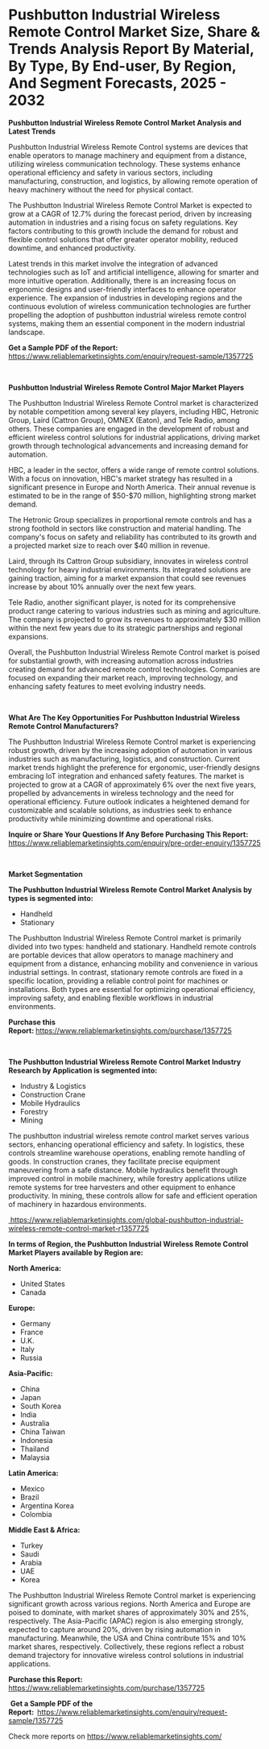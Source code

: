 <p><h1>Pushbutton Industrial Wireless Remote Control Market Size, Share & Trends Analysis Report By Material, By Type, By End-user, By Region, And Segment Forecasts, 2025 - 2032</h1></p><p><strong>Pushbutton Industrial Wireless Remote Control Market Analysis and Latest Trends</strong></p>
<p><p>Pushbutton Industrial Wireless Remote Control systems are devices that enable operators to manage machinery and equipment from a distance, utilizing wireless communication technology. These systems enhance operational efficiency and safety in various sectors, including manufacturing, construction, and logistics, by allowing remote operation of heavy machinery without the need for physical contact.</p><p>The Pushbutton Industrial Wireless Remote Control Market is expected to grow at a CAGR of 12.7% during the forecast period, driven by increasing automation in industries and a rising focus on safety regulations. Key factors contributing to this growth include the demand for robust and flexible control solutions that offer greater operator mobility, reduced downtime, and enhanced productivity. </p><p>Latest trends in this market involve the integration of advanced technologies such as IoT and artificial intelligence, allowing for smarter and more intuitive operation. Additionally, there is an increasing focus on ergonomic designs and user-friendly interfaces to enhance operator experience. The expansion of industries in developing regions and the continuous evolution of wireless communication technologies are further propelling the adoption of pushbutton industrial wireless remote control systems, making them an essential component in the modern industrial landscape.</p></p>
<p><strong>Get a Sample PDF of the Report:&nbsp;</strong> <a href="https://www.reliablemarketinsights.com/enquiry/request-sample/1357725?utm_campaign=3047&utm_medium=2&utm_source=Github&utm_content=ia&utm_term=11042025&utm_id=pushbutton-industrial-wireless-remote-control">https://www.reliablemarketinsights.com/enquiry/request-sample/1357725</a></p>
<p>&nbsp;</p>
<p><strong>Pushbutton Industrial Wireless Remote Control Major Market Players</strong></p>
<p><p>The Pushbutton Industrial Wireless Remote Control market is characterized by notable competition among several key players, including HBC, Hetronic Group, Laird (Cattron Group), OMNEX (Eaton), and Tele Radio, among others. These companies are engaged in the development of robust and efficient wireless control solutions for industrial applications, driving market growth through technological advancements and increasing demand for automation.</p><p>HBC, a leader in the sector, offers a wide range of remote control solutions. With a focus on innovation, HBC's market strategy has resulted in a significant presence in Europe and North America. Their annual revenue is estimated to be in the range of $50-$70 million, highlighting strong market demand.</p><p>The Hetronic Group specializes in proportional remote controls and has a strong foothold in sectors like construction and material handling. The company's focus on safety and reliability has contributed to its growth and a projected market size to reach over $40 million in revenue.</p><p>Laird, through its Cattron Group subsidiary, innovates in wireless control technology for heavy industrial environments. Its integrated solutions are gaining traction, aiming for a market expansion that could see revenues increase by about 10% annually over the next few years.</p><p>Tele Radio, another significant player, is noted for its comprehensive product range catering to various industries such as mining and agriculture. The company is projected to grow its revenues to approximately $30 million within the next few years due to its strategic partnerships and regional expansions.</p><p>Overall, the Pushbutton Industrial Wireless Remote Control market is poised for substantial growth, with increasing automation across industries creating demand for advanced remote control technologies. Companies are focused on expanding their market reach, improving technology, and enhancing safety features to meet evolving industry needs.</p></p>
<p>&nbsp;</p>
<p><strong>What Are The Key Opportunities For Pushbutton Industrial Wireless Remote Control Manufacturers?</strong></p>
<p><p>The Pushbutton Industrial Wireless Remote Control market is experiencing robust growth, driven by the increasing adoption of automation in various industries such as manufacturing, logistics, and construction. Current market trends highlight the preference for ergonomic, user-friendly designs embracing IoT integration and enhanced safety features. The market is projected to grow at a CAGR of approximately 6% over the next five years, propelled by advancements in wireless technology and the need for operational efficiency. Future outlook indicates a heightened demand for customizable and scalable solutions, as industries seek to enhance productivity while minimizing downtime and operational risks.</p></p>
<p><strong>Inquire or Share Your Questions If Any Before Purchasing This Report:</strong> <a href="https://www.reliablemarketinsights.com/enquiry/pre-order-enquiry/1357725?utm_campaign=3047&utm_medium=2&utm_source=Github&utm_content=ia&utm_term=11042025&utm_id=pushbutton-industrial-wireless-remote-control">https://www.reliablemarketinsights.com/enquiry/pre-order-enquiry/1357725</a></p>
<p>&nbsp;</p>
<p><strong>Market Segmentation</strong></p>
<p><strong>The Pushbutton Industrial Wireless Remote Control Market Analysis by types is segmented into:</strong></p>
<p><ul><li>Handheld</li><li>Stationary</li></ul></p>
<p><p>The Pushbutton Industrial Wireless Remote Control market is primarily divided into two types: handheld and stationary. Handheld remote controls are portable devices that allow operators to manage machinery and equipment from a distance, enhancing mobility and convenience in various industrial settings. In contrast, stationary remote controls are fixed in a specific location, providing a reliable control point for machines or installations. Both types are essential for optimizing operational efficiency, improving safety, and enabling flexible workflows in industrial environments.</p></p>
<p><strong>Purchase this Report:&nbsp;</strong><a href="https://www.reliablemarketinsights.com/purchase/1357725?utm_campaign=3047&utm_medium=2&utm_source=Github&utm_content=ia&utm_term=11042025&utm_id=pushbutton-industrial-wireless-remote-control">https://www.reliablemarketinsights.com/purchase/1357725</a></p>
<p>&nbsp;</p>
<p><strong>The Pushbutton Industrial Wireless Remote Control Market Industry Research by Application is segmented into:</strong></p>
<p><ul><li>Industry & Logistics</li><li>Construction Crane</li><li>Mobile Hydraulics</li><li>Forestry</li><li>Mining</li></ul></p>
<p><p>The pushbutton industrial wireless remote control market serves various sectors, enhancing operational efficiency and safety. In logistics, these controls streamline warehouse operations, enabling remote handling of goods. In construction cranes, they facilitate precise equipment maneuvering from a safe distance. Mobile hydraulics benefit through improved control in mobile machinery, while forestry applications utilize remote systems for tree harvesters and other equipment to enhance productivity. In mining, these controls allow for safe and efficient operation of machinery in hazardous environments.</p></p>
<p><a href="https://www.reliablemarketinsights.com/global-pushbutton-industrial-wireless-remote-control-market-r1357725?utm_campaign=3047&utm_medium=2&utm_source=Github&utm_content=ia&utm_term=11042025&utm_id=pushbutton-industrial-wireless-remote-control">&nbsp;https://www.reliablemarketinsights.com/global-pushbutton-industrial-wireless-remote-control-market-r1357725</a></p>
<p><strong>In terms of Region, the Pushbutton Industrial Wireless Remote Control Market Players available by Region are:</strong></p>
<p>
    <p> <strong> North America: </strong>
        <ul>
            <li>United States</li>
            <li>Canada</li>
        </ul>
        </p> 
    <p> <strong> Europe: </strong>
        <ul>
            <li>Germany</li>
            <li>France</li>
            <li>U.K.</li>
            <li>Italy</li>
            <li>Russia</li>
        </ul>
        </p> 
    <p> <strong> Asia-Pacific: </strong>
        <ul>
            <li>China</li>
            <li>Japan</li>
            <li>South Korea</li>
            <li>India</li>
            <li>Australia</li>
            <li>China Taiwan</li>
            <li>Indonesia</li>
            <li>Thailand</li>
            <li>Malaysia</li>
        </ul>
        </p> 
    <p> <strong> Latin America: </strong>
        <ul>
            <li>Mexico</li>
            <li>Brazil</li>
            <li>Argentina Korea</li>
            <li>Colombia</li>
        </ul>
        </p> 
    <p> <strong> Middle East & Africa: </strong>
        <ul>
            <li>Turkey</li>
            <li>Saudi</li>
            <li>Arabia</li>
            <li>UAE</li>
            <li>Korea</li>
        </ul>
    </p>
    </p>
<p><p>The Pushbutton Industrial Wireless Remote Control market is experiencing significant growth across various regions. North America and Europe are poised to dominate, with market shares of approximately 30% and 25%, respectively. The Asia-Pacific (APAC) region is also emerging strongly, expected to capture around 20%, driven by rising automation in manufacturing. Meanwhile, the USA and China contribute 15% and 10% market shares, respectively. Collectively, these regions reflect a robust demand trajectory for innovative wireless control solutions in industrial applications.</p></p>
<p><strong>Purchase this Report: </strong><a href="https://www.reliablemarketinsights.com/purchase/1357725?utm_campaign=3047&utm_medium=2&utm_source=Github&utm_content=ia&utm_term=11042025&utm_id=pushbutton-industrial-wireless-remote-control">https://www.reliablemarketinsights.com/purchase/1357725</a></p>
<p>&nbsp;<strong>Get a Sample PDF of the Report:&nbsp;&nbsp;</strong><a href="https://www.reliablemarketinsights.com/enquiry/request-sample/1357725?utm_campaign=3047&utm_medium=2&utm_source=Github&utm_content=ia&utm_term=11042025&utm_id=pushbutton-industrial-wireless-remote-control">https://www.reliablemarketinsights.com/enquiry/request-sample/1357725</a></p>
<p><strong></strong></p>
<p>Check more reports on <a href="https://www.reliablemarketinsights.com/?utm_campaign=3047&utm_medium=2&utm_source=Github&utm_content=ia&utm_term=11042025&utm_id=pushbutton-industrial-wireless-remote-control">https://www.reliablemarketinsights.com/</a></p>